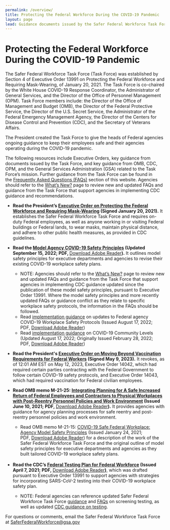 ```yaml
---
permalink: /overview/
title: Protecting the Federal Workforce During the COVID-19 Pandemic
layout: page
lead: Guidance documents issued by the Safer Federal Workforce Task Force or OMB, related to the Task Force’s mission
---
```


# Protecting the Federal Workforce During the COVID-19 Pandemic

<p>The Safer Federal Workforce Task Force (Task Force) was established by Section 4 of Executive Order 13991 on Protecting the Federal Workforce and Requiring Mask-Wearing, of January 20, 2021. The Task Force is co-chaired by the White House COVID-19 Response Coordinator, the Administrator of General Services, and the Director of the Office of Personnel Management (OPM). Task Force members include: the Director of the Office of Management and Budget (OMB), the Director of the Federal Protective Service, the Director of the U.S. Secret Service, the Administrator of the Federal Emergency Management Agency, the Director of the Centers for Disease Control and Prevention (CDC), and the Secretary of Veterans Affairs.</p>
<p>The President created the Task Force to give the heads of Federal agencies ongoing guidance to keep their employees safe and their agencies operating during the COVID-19 pandemic.</p>
<p>The following resources include Executive Orders, key guidance from documents issued by the Task Force, and key guidance from OMB, CDC, OPM, and the General Services Administration (GSA) related to the Task Force&rsquo;s mission. Further guidance from the Task Force can be found in the&nbsp;<a href="https://www.saferfederalworkforce.gov/faq/">Frequently Asked Questions (FAQs)</a>&nbsp;section of this website. Agencies should refer to the&nbsp;<a href="https://www.saferfederalworkforce.gov/new/">What&rsquo;s New?</a>&nbsp;page to review new and updated FAQs and guidance from the Task Force that support agencies in implementing CDC guidance and recommendations.</p>
<ul>
<li><strong>Read the President&rsquo;s&nbsp;</strong><a href="https://www.whitehouse.gov/briefing-room/presidential-actions/2021/01/20/executive-order-protecting-the-federal-workforce-and-requiring-mask-wearing/"><strong>Executive Order on Protecting the Federal Workforce and Requiring Mask-Wearing</strong></a><strong>&nbsp;(Signed January 20, 2021).</strong>&nbsp;It establishes the Safer Federal Workforce Task Force and requires on-duty Federal employees, as well as anyone working in or visiting Federal buildings or Federal lands, to wear masks, maintain physical distance, and adhere to other public health measures, as provided in CDC guidelines.</li>
</ul>
<ul>
<li><strong>Read the </strong><a href="{{site.baseurl}}/downloads/SFWTF_model agency safety principles_20220915.pdf" target="_blank" rel="noopener"><strong>Model Agency COVID-19 Safety Principles</strong></a><strong>&nbsp;(Updated September 15, 2022; PDF, </strong><a href="https://get2.adobe.com/reader/">Download Adobe Reader</a><strong>).</strong>&nbsp;It outlines model safety principles for executive departments and agencies to revise their existing COVID-19 workplace safety plans.</li>
<ul>
<li>NOTE:&nbsp;Agencies should refer to the&nbsp;<a href="https://www.saferfederalworkforce.gov/new/">What&rsquo;s New?</a>&nbsp;page to review new and updated FAQs and guidance from the Task Force that support agencies in implementing CDC guidance updated since the publication of these model safety principles, pursuant to Executive Order 13991. Where the model safety principles and more recently updated FAQs or guidance conflict as they relate to specific workplace safety protocols, the information in the FAQs should be followed.</li>
<li>Read&nbsp;<a href="https://www.saferfederalworkforce.gov/downloads/Initial%20Implementation%20Guidance_CDC%20Streamline_20220817.pdf">implementation guidance</a>&nbsp;on updates to Federal agency COVID-19 Workplace Safety Protocols (Issued August 17, 2022; PDF,&nbsp;<a href="https://get2.adobe.com/reader/">Download Adobe Reader</a>)</li>
<li>Read&nbsp;<a href="https://www.saferfederalworkforce.gov/downloads/COVID-19%20Community%20Levels_Guidance%20for%20Federal%20Agencies_20220817.pdf">implementation guidance</a>&nbsp;on COVID-19 Community Levels (Updated August 17, 2022; Originally Issued February 28, 2022; PDF,&nbsp;<a href="https://get2.adobe.com/reader/">Download Adobe Reader</a>)</li>
</ul>
</ul>
<ul>
<li><strong>Read the President's <a href="https://www.whitehouse.gov/briefing-room/presidential-actions/2023/05/09/executive-order-on-moving-beyond-covid-19-vaccination-requirements-for-federal-workers/">Executive Order on Moving Beyond Vaccination Requirements for Federal Workers</a> (Signed May 9, 2023).</strong> It revokes, as of 12:01 AM EST on May 12, 2023, Executive Order 14042, which had required certain parties contracting with the Federal Government to follow certain COVID-19 safety protocols, and Executive Order 14043, which had required vaccination for Federal civilian employees.</li>
</ul>
<ul>
<li><strong>Read OMB memo M-21-25:&nbsp;</strong><a href="https://www.whitehouse.gov/wp-content/uploads/2021/06/M-21-25.pdf"><strong>Integrating Planning for A Safe Increased Return of Federal Employees and Contractors to Physical Workplaces with Post-Reentry Personnel Policies and Work Environment</strong></a><strong>&nbsp;(Issued June 10, 2021; PDF,&nbsp;</strong><a href="https://get2.adobe.com/reader/">Download Adobe Reader</a><strong>).</strong>&nbsp;It provides agencies with guidance for agency planning processes for safe reentry and post-reentry personnel policies and work environment.</li>
<ul>
<li>Read OMB memo M-21-15:&nbsp;<a href="https://www.whitehouse.gov/wp-content/uploads/2021/01/M-21-15.pdf">COVID-19 Safe Federal Workplace: Agency Model Safety Principles</a>&nbsp;(Issued January 24, 2021; PDF,&nbsp;<a href="https://get2.adobe.com/reader/">Download Adobe Reader</a>) for a description of the work of the Safer Federal Workforce Task Force and the original outline of model safety principles for executive departments and agencies as they built tailored COVID-19 workplace safety plans.<br /><br /></li>
</ul>
<li><strong>Read the CDC&rsquo;s&nbsp;</strong><a href="https://www.saferfederalworkforce.gov/downloads/Federal%20Testing%20Recommendations%20FINAL.pdf"><strong>Federal Testing Plan for Federal Workforce</strong></a><strong>&nbsp;(Issued April 7, 2021; PDF,&nbsp;</strong><a href="https://get2.adobe.com/reader/">Download Adobe Reader</a><strong>)</strong>, which was drafted pursuant to Executive Order 13991 to support agencies with strategies for incorporating SARS-CoV-2 testing into their COVID-19 workplace safety plan.</li>
<ul>
<li>NOTE: Federal agencies can reference updated Safer Federal Workforce Task Force&nbsp;<a href="https://www.saferfederalworkforce.gov/downloads/Initial%20Implementation%20Guidance_CDC%20Streamline_20220817.pdf">guidance</a>&nbsp;and&nbsp;<a href="https://www.saferfederalworkforce.gov/faq/testing/">FAQs</a>&nbsp;on screening testing, as well as updated&nbsp;<a href="https://www.cdc.gov/coronavirus/2019-ncov/hcp/testing-overview.html">CDC guidance on testing</a>.</li>
</ul>
</ul>
<p>For questions or comments, email the Safer Federal Workforce Task Force at&nbsp;<a href="mailto:saferfederalworkforce@gsa.gov">SaferFederalWorkforce@gsa.gov</a></p>
